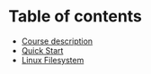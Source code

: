 # Table of contents

* [Course description](README.md)
* [Quick Start](untitled.md)
* [Linux Filesystem](untitled-1.md)

